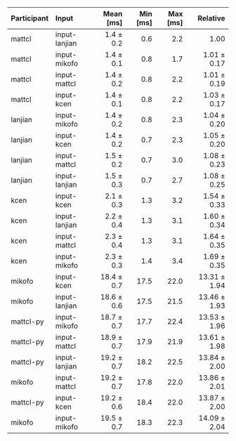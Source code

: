 | Participant | Input | Mean [ms] | Min [ms] | Max [ms] | Relative |
|:---|:---|---:|---:|---:|---:|
| mattcl | input-lanjian | 1.4 ± 0.2 | 0.6 | 2.2 | 1.00 |
| mattcl | input-mikofo | 1.4 ± 0.1 | 0.8 | 1.7 | 1.01 ± 0.17 |
| mattcl | input-mattcl | 1.4 ± 0.2 | 0.8 | 2.2 | 1.01 ± 0.19 |
| mattcl | input-kcen | 1.4 ± 0.1 | 0.8 | 2.2 | 1.03 ± 0.17 |
| lanjian | input-mikofo | 1.4 ± 0.2 | 0.8 | 2.3 | 1.04 ± 0.20 |
| lanjian | input-kcen | 1.4 ± 0.2 | 0.7 | 2.3 | 1.05 ± 0.20 |
| lanjian | input-mattcl | 1.5 ± 0.2 | 0.7 | 3.0 | 1.08 ± 0.23 |
| lanjian | input-lanjian | 1.5 ± 0.3 | 0.7 | 2.7 | 1.08 ± 0.25 |
| kcen | input-kcen | 2.1 ± 0.3 | 1.3 | 3.2 | 1.54 ± 0.33 |
| kcen | input-lanjian | 2.2 ± 0.4 | 1.3 | 3.1 | 1.60 ± 0.34 |
| kcen | input-mattcl | 2.3 ± 0.4 | 1.3 | 3.1 | 1.64 ± 0.35 |
| kcen | input-mikofo | 2.3 ± 0.3 | 1.4 | 3.4 | 1.69 ± 0.35 |
| mikofo | input-kcen | 18.4 ± 0.7 | 17.5 | 22.0 | 13.31 ± 1.94 |
| mikofo | input-lanjian | 18.6 ± 0.6 | 17.5 | 21.5 | 13.46 ± 1.93 |
| mattcl-py | input-mikofo | 18.7 ± 0.7 | 17.7 | 22.4 | 13.53 ± 1.96 |
| mattcl-py | input-mattcl | 18.9 ± 0.7 | 17.9 | 21.9 | 13.61 ± 1.98 |
| mattcl-py | input-lanjian | 19.2 ± 0.7 | 18.2 | 22.5 | 13.84 ± 2.00 |
| mikofo | input-mattcl | 19.2 ± 0.7 | 17.8 | 22.0 | 13.86 ± 2.01 |
| mattcl-py | input-kcen | 19.2 ± 0.6 | 18.4 | 22.0 | 13.87 ± 2.00 |
| mikofo | input-mikofo | 19.5 ± 0.7 | 18.3 | 22.3 | 14.09 ± 2.04 |
